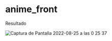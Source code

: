 # anime_front


Resultado 

![Captura de Pantalla 2022-08-25 a las 0 25 37](https://user-images.githubusercontent.com/108528939/186607737-388bd27b-4cd9-46be-96b9-c58168e0f29b.png)
